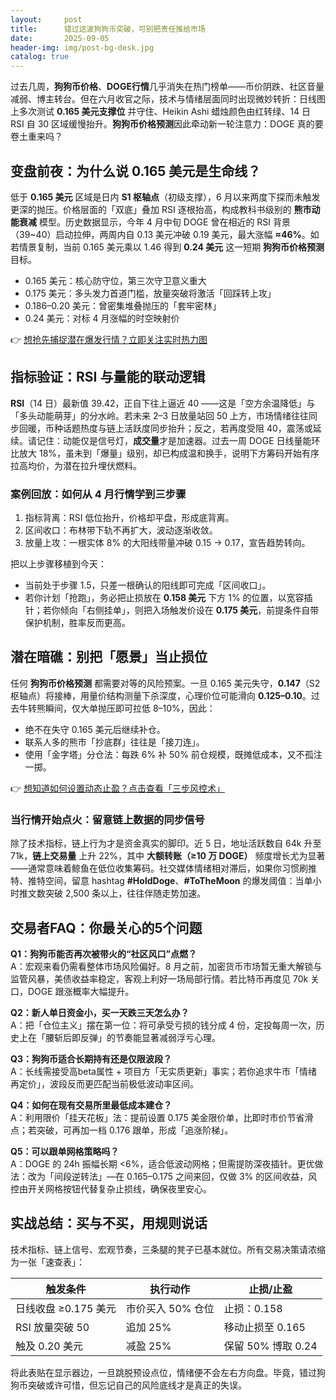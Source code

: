 ```yaml
---
layout:     post
title:      错过这波狗狗币突破，可别把责任推给市场
date:       2025-09-05
header-img: img/post-bg-desk.jpg
catalog: true
---
```


过去几周，**狗狗币价格**、**DOGE行情**几乎消失在热门榜单——币价阴跌、社区音量减弱、博主转台。但在六月收官之际，技术与情绪层面同时出现微妙转折：日线图上多次测试 **0.165 美元支撑位** 并守住、Heikin Ashi 蜡烛颜色由红转绿、14 日 RSI 自 30 区域缓慢抬升。**狗狗币价格预测**因此牵动新一轮注意力：DOGE 真的要卷土重来吗？

## 变盘前夜：为什么说 0.165 美元是生命线？

低于 **0.165 美元** 区域是日内 **S1 枢轴点**（初级支撑），6 月以来两度下探而未触发更深的抛压。价格层面的「双底」叠加 RSI 逐根抬高，构成教科书级别的 **熊市动能衰减** 模型。历史数据显示，今年 4 月中旬 DOGE 曾在相近的 RSI 背景（39~40）启动拉伸，两周内自 0.13 美元冲破 0.19 美元，最大涨幅 **≈46%**。如若情景复制，当前 0.165 美元乘以 1.46 得到 **0.24 美元** 这一短期 **狗狗币价格预测** 目标。

- 0.165 美元：核心防守位，第三次守卫意义重大  
- 0.175 美元：多头发力首道门槛，放量突破将激活「回踩转上攻」  
- 0.186–0.20 美元：曾密集堆叠抛压的「套牢密林」  
- 0.24 美元：对标 4 月涨幅的时空映射价

👉 [想抢先捕捉潜在爆发行情？立即关注实时热力图](https://okxdog.com/)

## 指标验证：RSI 与量能的联动逻辑

**RSI**（14 日）最新值 39.42，正自下往上逼近 40 ——这是「空方余温降低」与「多头动能萌芽」的分水岭。若未来 2–3 日放量站回 50 上方，市场情绪往往同步回暖，币种话题热度与链上活跃度同步抬升；反之，若再度受阻 40，震荡或延续。请记住：动能仅是信号灯，**成交量**才是加速器。过去一周 DOGE 日线量能环比放大 18%，虽未到「爆量」级别，却已构成温和换手，说明下方筹码开始有序拉高均价，为潜在拉升埋伏燃料。

### 案例回放：如何从 4 月行情学到三步骤

1. 指标背离：RSI 低位抬升，价格却平盘，形成底背离。  
2. 区间收口：布林带下轨不再扩大，波动逐渐收敛。  
3. 放量上攻：一根实体 8% 的大阳线带量冲破 0.15 → 0.17，宣告趋势转向。

把以上步骤移植到今天：  
- 当前处于步骤 1.5，只差一根确认的阳线即可完成「区间收口」。  
- 若你计划「抢跑」，务必把止损放在 **0.158 美元** 下方 1% 的位置，以宽容插针；若你倾向「右侧挂单」，则把入场触发价设在 **0.175 美元**，前提条件自带保护机制，胜率反而更高。

## 潜在暗礁：别把「愿景」当止损位

任何 **狗狗币价格预测** 都需要对等的风险预案。一旦 0.165 美元失守，**0.147**（S2 枢轴点）将接棒，用量价结构测量下杀深度，心理价位可能滑向 **0.125–0.10**。过去牛转熊瞬间，仅大单抛压即可拉低 8–10%，因此：

- 绝不在失守 0.165 美元后继续补仓。  
- 联系人多的熊市「抄底群」往往是「接刀连」。  
- 使用「金字塔」分仓法：每跌 6% 补 50% 前仓规模，既摊低成本，又不孤注一掷。

👉 [想知道如何设置动态止盈？点击查看「三步风控术」](https://okxdog.com/)

### 当行情开始点火：留意链上数据的同步信号

除了技术指标，链上行为才是资金真实的脚印。近 5 日，地址活跃数自 64k 升至 71k，**链上交易量** 上升 22%，其中 **大额转账（≥10 万 DOGE）** 频度增长尤为显著——通常意味着鲸鱼在低位收集筹码。社交媒体情绪相对滞后，如果你习惯刷推特、推特空间，留意 hashtag **#HoldDoge**、**#ToTheMoon** 的爆发阈值：当单小时推文数突破 2,500 条以上，往往伴随走势加速。

## 交易者FAQ：你最关心的5个问题

**Q1：狗狗币能否再次被带火的“社区风口”点燃？**  
A：宏观来看仍需看整体市场风险偏好。8 月之前，加密货币市场暂无重大解锁与监管风暴，美债收益率稳定，客观上利好一场局部行情。若比特币再度见 70k 关口，DOGE 跟涨概率大幅提升。

**Q2：新人单日资金小，买一天跌三天怎么办？**  
A：把「仓位主义」摆在第一位：将可承受亏损的钱分成 4 份，定投每周一次，历史上在「腰斩后即反弹」的节奏能显著减弱浮亏心理。

**Q3：狗狗币适合长期持有还是仅限波段？**  
A：长线需接受高beta属性 + 项目方「无实质更新」事实；若你追求牛市「情绪再定价」，波段反而更匹配当前极低波动率区间。

**Q4：如何在现有交易所里最低成本建仓？**  
A：利用限价「挂天花板」法：提前设置 0.175 美金限价单，比即时市价节省滑点；若突破，可再加一档 0.176 跟单，形成「追涨阶梯」。

**Q5：可以跟单网格策略吗？**  
A：DOGE 的 24h 振幅长期 <6%，适合低波动网格；但需提防深夜插针。更优做法：改为「间段逆转法」—在 0.165–0.175 之间来回，仅做 3% 的区间收益，风控由开关网格按钮代替复杂止损线，确保夜里安心。

## 实战总结：买与不买，用规则说话

技术指标、链上信号、宏观节奏，三条腿的凳子已基本就位。所有交易决策请浓缩为一张「速查表」：

| 触发条件 | 执行动作 | 止损/止盈 |
|----------|----------|-----------|
| 日线收盘 ≥0.175 美元 | 市价买入 50% 仓位 | 止损：0.158 |
| RSI 放量突破 50 | 追加 25% | 移动止损至 0.165 |
| 触及 0.20 美元 | 减盈 25% | 保留 50% 博取 0.24 |

将此表贴在显示器边，一旦跳脱预设点位，情绪便不会左右方向盘。毕竟，错过狗狗币突破或许可惜，但忘记自己的风险底线才是真正的失误。